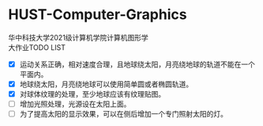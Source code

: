 # HUST-Computer-Graphics
华中科技大学2021级计算机学院计算机图形学\
大作业TODO LIST
- [x] 运动关系正确，相对速度合理，且地球绕太阳，月亮绕地球的轨道不能在一个平面内。
- [x] 地球绕太阳，月亮绕地球可以使用简单圆或者椭圆轨道。
- [x] 对球体纹理的处理，至少地球应该有纹理贴图。
- [ ] 增加光照处理，光源设在太阳上面。
- [ ] 为了提高太阳的显示效果，可以在侧后增加一个专门照射太阳的灯。
